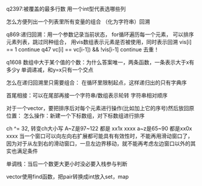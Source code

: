q2397:被覆盖的最多行数
用一个int型代表选哪些列

怎么方便列出一个列表里所有变量的组合
（化为字符串）回溯

q869:递归回溯：用一个参数记录当前状态，
for循环遍历每一个元素，
可以排序元素列表，跳过同种组合，
用vis数组表示元素是否被使用，同时表示回溯
        vis[i] == 1  continue
q47    vc[i] == vc[i-1]) && !vis[i-1]  continue 去重！

q1608  数组中大于某个值的个数：为什么答案唯一，两条函数，一条表示大于x有多少y
单调递减，和y=x只有一个交点

怎么在递归回溯里只需要组合：
在循环里限制起点，这样递归出的只有字典序

首尾相接：可以在尾部再接一个字符串/数组表示轮转
字符串相对顺序

对于一个vector，要把排序后对每个元素进行操作(比如加上它的序号)然后放回原位置：
怎么操作：新建一个下标数组，对下标数组进行排序

ch ^= 32, 转变ch大小写  A~Z是97~122 都是 xx1x xxxx a~z是65~90 都是xx0x xxxx
当一个窗口可以向左向右扩展都可能具有有效性时，不能再用滑动窗口了，
因为对于从左到右的滑动窗口，一旦左边界移动，就不能再考虑左边窗口以外的其实也满足条件

单调栈：当后一个数更大更小时没必要入栈参与判断

vector使用find函数，把pair转换成int放入set，map